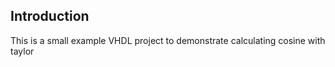 ## Introduction

This is a small example VHDL project to demonstrate calculating cosine with taylor

